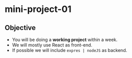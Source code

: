 # mini-project-01  

## Objective

- You will be doing a **working project** within a week.
- We will mostly use React as front-end.
- If possible we will include `expres | nodeJS` as backend.
